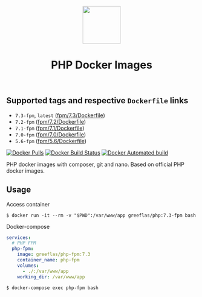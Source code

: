 <p align="center">
    <a href="https://www.docker.com/" target="_blank">
        <img src="https://www.docker.com/sites/default/files/mono_vertical_large.png" height="100px">
    </a>
    <h1 align="center">PHP Docker Images</h1>
    <br>
</p>

Supported tags and respective `Dockerfile` links
------------------------------------------------

* `7.3-fpm`, `latest` ([fpm/7.3/Dockerfile](https://github.com/greeflas/docker-php/blob/master/fpm/7.3/Dockerfile))
* `7.2-fpm` ([fpm/7.2/Dockerfile](https://github.com/greeflas/docker-php/blob/master/fpm/7.2/Dockerfile))
* `7.1-fpm` ([fpm/7.1/Dockerfile](https://github.com/greeflas/docker-php/blob/master/fpm/7.1/Dockerfile))
* `7.0-fpm` ([fpm/7.0/Dockerfile](https://github.com/greeflas/docker-php/blob/master/fpm/7.0/Dockerfile))
* `5.6-fpm` ([fpm/5.6/Dockerfile](https://github.com/greeflas/docker-php/blob/master/fpm/5.6/Dockerfile))

[![Docker Pulls](https://img.shields.io/docker/pulls/greeflas/php.svg)](https://hub.docker.com/r/greeflas/php/)
[![Docker Build Status](https://img.shields.io/docker/build/greeflas/php.svg)](https://hub.docker.com/r/greeflas/php/)
[![Docker Automated build](https://img.shields.io/docker/automated/greeflas/php.svg)](https://hub.docker.com/r/greeflas/php/)

PHP docker images with composer, git and nano. Based on official PHP docker images.

Usage
-----

Access container

`$ docker run -it --rm -v "$PWD":/var/www/app greeflas/php:7.3-fpm bash`

Docker-compose

```yaml
services:
  # PHP FPM
  php-fpm:
    image: greeflas/php-fpm:7.3
    container_name: php-fpm
    volumes:
      - ./:/var/www/app
    working_dir: /var/www/app
```

`$ docker-compose exec php-fpm bash`
